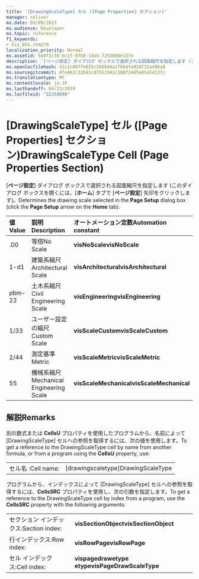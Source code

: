 ```yaml
---
title: '[DrawingScaleType] セル ([Page Properties] セクション)'
manager: soliver
ms.date: 03/09/2015
ms.audience: Developer
ms.topic: reference
f1_keywords:
- Vis_DSS.chm270
localization_priority: Normal
ms.assetid: 5d4f1cf8-bc1f-07b8-1da5-7253808e337e
description: '[ページ設定] ダイアログ ボックスで選択される図面縮尺を指定します (このダイアログ ボックスを開くには、[ホーム] タブで [ページ設定] 矢印をクリックします)。'
ms.openlocfilehash: d1c1c00ffe025c566646a1f8b9fe034732ad86a8
ms.sourcegitcommit: 8fe462c32b91c87911942c188f3445e85a54137c
ms.translationtype: MT
ms.contentlocale: ja-JP
ms.lasthandoff: 04/23/2019
ms.locfileid: "32359690"
---
```

# <a name="drawingscaletype-cell-page-properties-section"></a><span data-ttu-id="eb030-103">[DrawingScaleType] セル ([Page Properties] セクション)</span><span class="sxs-lookup"><span data-stu-id="eb030-103">DrawingScaleType Cell (Page Properties Section)</span></span>

<span data-ttu-id="eb030-104">[**ページ設定**] ダイアログ ボックスで選択される図面縮尺を指定します (このダイアログ ボックスを開くには、[**ホーム**] タブで [**ページ設定**] 矢印をクリックします)。</span><span class="sxs-lookup"><span data-stu-id="eb030-104">Determines the drawing scale selected in the **Page Setup** dialog box (click the **Page Setup** arrow on the **Home** tab).</span></span> 
  
|<span data-ttu-id="eb030-105">**値**</span><span class="sxs-lookup"><span data-stu-id="eb030-105">**Value**</span></span>|<span data-ttu-id="eb030-106">**説明**</span><span class="sxs-lookup"><span data-stu-id="eb030-106">**Description**</span></span>|<span data-ttu-id="eb030-107">**オートメーション定数**</span><span class="sxs-lookup"><span data-stu-id="eb030-107">**Automation constant**</span></span>|
|:-----|:-----|:-----|
| <span data-ttu-id="eb030-108">.0</span><span class="sxs-lookup"><span data-stu-id="eb030-108">0</span></span>  <br/> | <span data-ttu-id="eb030-109">等倍</span><span class="sxs-lookup"><span data-stu-id="eb030-109">No Scale</span></span>  <br/> |<span data-ttu-id="eb030-110">**visNoScale**</span><span class="sxs-lookup"><span data-stu-id="eb030-110">**visNoScale**</span></span> <br/> |
| <span data-ttu-id="eb030-111">1-d</span><span class="sxs-lookup"><span data-stu-id="eb030-111">1</span></span>  <br/> | <span data-ttu-id="eb030-112">建築系縮尺</span><span class="sxs-lookup"><span data-stu-id="eb030-112">Architectural Scale</span></span>  <br/> |<span data-ttu-id="eb030-113">**visArchitectural**</span><span class="sxs-lookup"><span data-stu-id="eb030-113">**visArchitectural**</span></span> <br/> |
| <span data-ttu-id="eb030-114">pbm-2</span><span class="sxs-lookup"><span data-stu-id="eb030-114">2</span></span>  <br/> | <span data-ttu-id="eb030-115">土木系縮尺</span><span class="sxs-lookup"><span data-stu-id="eb030-115">Civil Engineering Scale</span></span>  <br/> |<span data-ttu-id="eb030-116">**visEngineering**</span><span class="sxs-lookup"><span data-stu-id="eb030-116">**visEngineering**</span></span> <br/> |
| <span data-ttu-id="eb030-117">1/3</span><span class="sxs-lookup"><span data-stu-id="eb030-117">3</span></span>  <br/> | <span data-ttu-id="eb030-118">ユーザー設定の縮尺</span><span class="sxs-lookup"><span data-stu-id="eb030-118">Custom Scale</span></span>  <br/> |<span data-ttu-id="eb030-119">**visScaleCustom**</span><span class="sxs-lookup"><span data-stu-id="eb030-119">**visScaleCustom**</span></span> <br/> |
| <span data-ttu-id="eb030-120">2/4</span><span class="sxs-lookup"><span data-stu-id="eb030-120">4</span></span>  <br/> | <span data-ttu-id="eb030-121">測定基準</span><span class="sxs-lookup"><span data-stu-id="eb030-121">Metric</span></span>  <br/> |<span data-ttu-id="eb030-122">**visScaleMetric**</span><span class="sxs-lookup"><span data-stu-id="eb030-122">**visScaleMetric**</span></span> <br/> |
| <span data-ttu-id="eb030-123">5</span><span class="sxs-lookup"><span data-stu-id="eb030-123">5</span></span>  <br/> | <span data-ttu-id="eb030-124">機械系縮尺</span><span class="sxs-lookup"><span data-stu-id="eb030-124">Mechanical Engineering Scale</span></span>  <br/> |<span data-ttu-id="eb030-125">**visScaleMechanical**</span><span class="sxs-lookup"><span data-stu-id="eb030-125">**visScaleMechanical**</span></span> <br/> |
   
## <a name="remarks"></a><span data-ttu-id="eb030-126">解説</span><span class="sxs-lookup"><span data-stu-id="eb030-126">Remarks</span></span>

<span data-ttu-id="eb030-127">別の数式または **CellsU** プロパティを使用したプログラムから、名前によって [DrawingScaleType] セルへの参照を取得するには、次の値を使用します。</span><span class="sxs-lookup"><span data-stu-id="eb030-127">To get a reference to the DrawingScaleType cell by name from another formula, or from a program using the **CellsU** property, use:</span></span> 
  
|||
|:-----|:-----|
| <span data-ttu-id="eb030-128">セル名 :</span><span class="sxs-lookup"><span data-stu-id="eb030-128">Cell name:</span></span>  <br/> | <span data-ttu-id="eb030-129">[drawingscaletype]</span><span class="sxs-lookup"><span data-stu-id="eb030-129">DrawingScaleType</span></span>  <br/> |
   
<span data-ttu-id="eb030-130">プログラムから、インデックスによって [DrawingScaleType] セルへの参照を取得するには、**CellsSRC** プロパティを使用し、次の引数を指定します。</span><span class="sxs-lookup"><span data-stu-id="eb030-130">To get a reference to the DrawingScaleType cell by index from a program, use the **CellsSRC** property with the following arguments:</span></span> 
  
|||
|:-----|:-----|
| <span data-ttu-id="eb030-131">セクション インデックス:</span><span class="sxs-lookup"><span data-stu-id="eb030-131">Section index:</span></span>  <br/> |<span data-ttu-id="eb030-132">**visSectionObject**</span><span class="sxs-lookup"><span data-stu-id="eb030-132">**visSectionObject**</span></span> <br/> |
| <span data-ttu-id="eb030-133">行インデックス:</span><span class="sxs-lookup"><span data-stu-id="eb030-133">Row index:</span></span>  <br/> |<span data-ttu-id="eb030-134">**visRowPage**</span><span class="sxs-lookup"><span data-stu-id="eb030-134">**visRowPage**</span></span> <br/> |
| <span data-ttu-id="eb030-135">セル インデックス:</span><span class="sxs-lookup"><span data-stu-id="eb030-135">Cell index:</span></span>  <br/> |<span data-ttu-id="eb030-136">**vispagedrawetype etype**</span><span class="sxs-lookup"><span data-stu-id="eb030-136">**visPageDrawScaleType**</span></span> <br/> |
   

